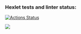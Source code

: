 ### Hexlet tests and linter status:
[![Actions Status](https://github.com/DaniilShomin/python-project-49/actions/workflows/hexlet-check.yml/badge.svg)](https://github.com/DaniilShomin/python-project-49/actions)

<a href="https://codeclimate.com/github/DaniilShomin/python-project-49/maintainability"><img src="https://api.codeclimate.com/v1/badges/9eed823adf6d7fbea7e8/maintainability" /></a>